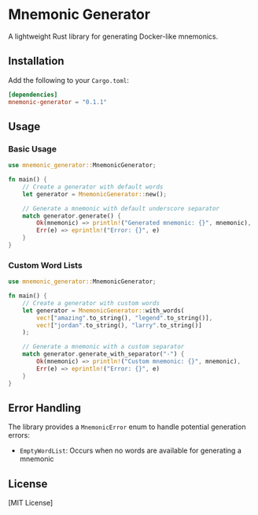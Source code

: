 # Mnemonic Generator

A lightweight Rust library for generating Docker-like mnemonics.

## Installation

Add the following to your `Cargo.toml`:

```toml
[dependencies]
mnemonic-generator = "0.1.1"
```

## Usage

### Basic Usage

```rust
use mnemonic_generator::MnemonicGenerator;

fn main() {
    // Create a generator with default words
    let generator = MnemonicGenerator::new();

    // Generate a mnemonic with default underscore separator
    match generator.generate() {
        Ok(mnemonic) => println!("Generated mnemonic: {}", mnemonic),
        Err(e) => eprintln!("Error: {}", e)
    }
}
```

### Custom Word Lists

```rust
use mnemonic_generator::MnemonicGenerator;

fn main() {
    // Create a generator with custom words
    let generator = MnemonicGenerator::with_words(
        vec!["amazing".to_string(), "legend".to_string()],
        vec!["jordan".to_string(), "larry".to_string()]
    );

    // Generate a mnemonic with a custom separator
    match generator.generate_with_separator("-") {
        Ok(mnemonic) => println!("Custom mnemonic: {}", mnemonic),
        Err(e) => eprintln!("Error: {}", e)
    }
}
```

## Error Handling

The library provides a `MnemonicError` enum to handle potential generation errors:

- `EmptyWordList`: Occurs when no words are available for generating a mnemonic

## License

[MIT License]

